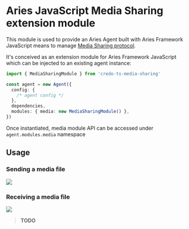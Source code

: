 # Aries JavaScript Media Sharing extension module

This module is used to provide an Aries Agent built with Aries Framework JavaScript means to manage [Media Sharing protocol](https://github.com/genaris/didcomm.org/tree/feat/media-sharing/site/content/protocols/media-sharing/1.0).

It's conceived as an extension module for Aries Framework JavaScript which can be injected to an existing agent instance:

```ts
import { MediaSharingModule } from 'credo-ts-media-sharing'

const agent = new Agent({
  config: {
    /* agent config */
  },
  dependencies,
  modules: { media: new MediaSharingModule() },
})
```

Once instantiated, media module API can be accessed under `agent.modules.media` namespace

## Usage

### Sending a media file

![](./doc/diagrams/sender.png)

### Receiving a media file

![](./doc/diagrams/recipient.png)

> **TODO**
